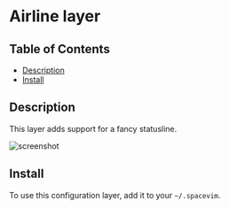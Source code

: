 # Airline layer

## Table of Contents

<!-- vim-markdown-toc GFM -->
* [Description](#description)
* [Install](#install)

<!-- vim-markdown-toc -->

## Description

This layer adds support for a fancy statusline.

![screenshot](https://raw.githubusercontent.com/k81/img/master/space-vim/layers/airline.png)

## Install

To use this configuration layer, add it to your `~/.spacevim`.
